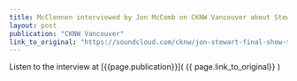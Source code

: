 ```yaml
---
title: McClennen interviewed by Jon McComb on CKNW Vancouver about Stewart's final episode.
layout: post
publication: "CKNW Vancouver"
link_to_original: "https://soundcloud.com/cknw/jon-stewart-final-show-the-jon"
---
```


Listen to the interview at [{{page.publication}}]( {{ page.link_to_original}} )

